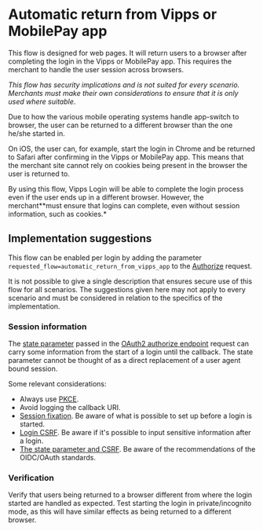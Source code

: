 <!-- START_METADATA
---
title: Automatic return from Vipps or MobilePay app
sidebar_label: Automatic return from Vipps or MobilePay app
sidebar_position: 30
description: Enable automatic return from the Vipps or MobilePay app.
pagination_next: null
pagination_prev: null
---
END_METADATA -->

# Automatic return from Vipps or MobilePay app

This flow is designed for web pages. It will return users to a browser after completing the login in the Vipps or MobilePay app.
This requires the merchant to handle the user session across browsers.

*This flow has security implications and is not suited for every scenario. Merchants must make their own considerations to ensure that it is only used where suitable*.

Due to how the various mobile operating systems handle app-switch to browser, the user can be returned to a different browser than the one he/she started in.

On iOS, the user can, for example, start the login in Chrome and be returned to Safari after confirming in the Vipps or MobilePay app. This means that the merchant site cannot rely on cookies being present in the browser the user is returned to.

By using this flow, Vipps Login will be able to complete the login process even if the user ends up in a different browser. However, the merchant**must ensure that logins can complete, even without session information, such as cookies.*

## Implementation suggestions

This flow can be enabled per login by adding the parameter `requested_flow=automatic_return_from_vipps_app` to the [Authorize](../browser-flow-integration.md#oauth-20-authorize) request.

It is not possible to give a single description that ensures secure use of this flow for all scenarios. The suggestions given here may not apply to every scenario and must be considered in relation to the specifics of the implementation.

### Session information

The [state parameter](https://developer.vippsmobilepay.com/docs/APIs/login-api/vipps-login-api-faq.md#whats-the-purpose-of-the-state-parameter)  passed in the [OAuth2 authorize endpoint](../browser-flow-integration.md#oauth-20-authorize) request can carry some information from the start of a login until the callback.
The state parameter cannot be thought of as a direct replacement of a user agent bound session.

Some relevant considerations:

* Always use [PKCE](https://oauth.net/2/pkce/).
* Avoid logging the callback URI.
* [Session fixation](https://owasp.org/www-community/attacks/Session_fixation). Be aware of what is possible to set up before a login is started.
* [Login CSRF](https://cheatsheetseries.owasp.org/cheatsheets/Cross-Site_Request_Forgery_Prevention_Cheat_Sheet.html#login-csrf). Be aware if it's possible to input sensitive information after a login.
* [The state parameter and CSRF](https://tools.ietf.org/html/rfc6749#section-10.12). Be aware of the recommendations of the OIDC/OAuth standards.

### Verification

Verify that users being returned to a browser different from where the login started are handled as expected.
Test starting the login in private/incognito mode, as this will have similar effects as being returned to a different browser.
